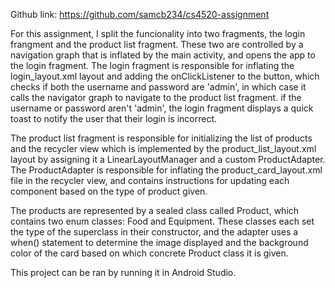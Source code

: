 Github link: https://github.com/samcb234/cs4520-assignment

For this assignment, I split the funcionality into two fragments, the login frangment and the product list fragment.
These two are controlled by a navigation graph that is inflated by the main activity, and opens the app to the login fragment.
The login fragment is responsible for inflating the login_layout.xml layout and adding the onClickListener to the button,
which checks if both the username and password are 'admin', in which case it calls the navigator graph to navigate to the
product list fragment. if the username or password aren't 'admin', the login fragment displays a quick toast to
notify the user that their login is incorrect.

The product list fragment is responsible for initializing the list of products and the recycler view which
is implemented by the product_list_layout.xml layout by assigning it a LinearLayoutManager and a custom ProductAdapter.
The ProductAdapter is responsible for inflating the product_card_layout.xml file in the recycler view, and contains
instructions for updating each component based on the type of product given.

The products are represented by a sealed class called Product, which contains two enum classes: Food and Equipment.
These classes each set the type of the superclass in their constructor, and the adapter uses a when() statement
to determine the image displayed and the background color of the card based on which concrete Product class it is given.

This project can be ran by running it in Android Studio.